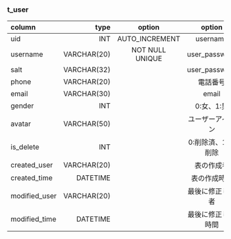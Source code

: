 ### t_user

| column        |        type |     option      |    option     |
|:--------------|------------:|:---------------:|:-------------:|
| uid           |         INT | AUTO_INCREMENT  |   username    |
| username      | VARCHAR(20) | NOT NULL UNIQUE | user_password |
| salt          | VARCHAR(32) |                 | user_password |
| phone         | VARCHAR(20) |                 |     電話番号      |
| email         | VARCHAR(30) |                 |     email     |
| gender        |         INT |                 |    0:女、1:男    |
| avatar        | VARCHAR(50) |                 |   ユーザーアイコン    |
| is_delete     |         INT |                 |   0:削除済、1:未削除   |
| created_user  | VARCHAR(20) |                 |     表の作成者     |
| created_time  | DATETIME |                 |    表の作成時間     |
| modified_user | VARCHAR(20) |                 |   最後に修正した者    |
| modified_time |    DATETIME |                 |   最後に修正した時間   |
